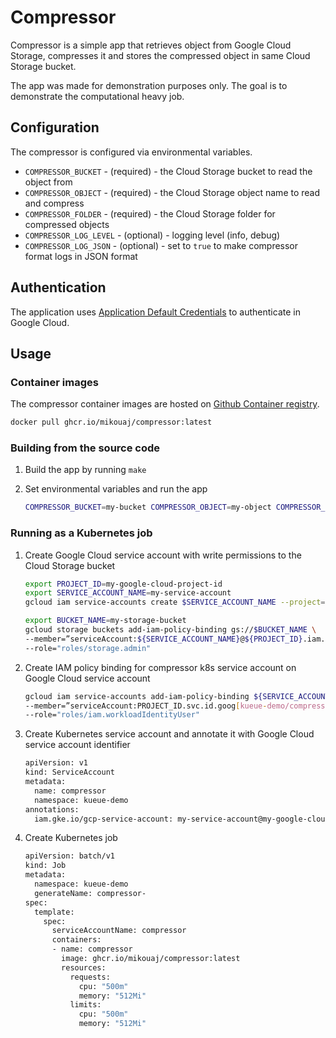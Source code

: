 # Compressor

Compressor is a simple app that retrieves object from Google Cloud Storage,
compresses it and stores the compressed object in same Cloud Storage bucket.

The app was made for demonstration purposes only.
The goal is to demonstrate the computational heavy job.

## Configuration

The compressor is configured via environmental variables.

* `COMPRESSOR_BUCKET` - (required) - the Cloud Storage bucket to read the object from
* `COMPRESSOR_OBJECT` - (required) - the Cloud Storage object name to read and compress
* `COMPRESSOR_FOLDER` - (required) - the Cloud Storage folder for compressed objects
* `COMPRESSOR_LOG_LEVEL` - (optional) - logging level (info, debug)
* `COMPRESSOR_LOG_JSON` - (optional) - set to `true` to make compressor format logs in JSON format

## Authentication

The application uses [Application Default Credentials](https://cloud.google.com/docs/authentication/application-default-credentials)
to authenticate in Google Cloud.

## Usage

### Container images

The compressor container images are hosted on [Github Container registry](https://github.com/mikouaj/gke-kueue-demo/pkgs/container/compressor).

```sh
docker pull ghcr.io/mikouaj/compressor:latest
```

### Building from the source code

1. Build the app by running `make`
2. Set environmental variables and run the app

   ```sh
   COMPRESSOR_BUCKET=my-bucket COMPRESSOR_OBJECT=my-object COMPRESSOR_FOLDER=compressed ./compressor
   ```

### Running as a Kubernetes job

1. Create Google Cloud service account with write permissions to the Cloud Storage bucket

   ```sh
   export PROJECT_ID=my-google-cloud-project-id
   export SERVICE_ACCOUNT_NAME=my-service-account
   gcloud iam service-accounts create $SERVICE_ACCOUNT_NAME --project=$PROJECT_ID
   ```

   ```sh
   export BUCKET_NAME=my-storage-bucket
   gcloud storage buckets add-iam-policy-binding gs://$BUCKET_NAME \
   --member=”serviceAccount:${SERVICE_ACCOUNT_NAME}@${PROJECT_ID}.iam.gserviceaccount.com” \
   --role="roles/storage.admin"
   ```

2. Create IAM policy binding for compressor k8s service account on Google Cloud service account

   ```sh
   gcloud iam service-accounts add-iam-policy-binding ${SERVICE_ACCOUNT_NAME}@${PROJECT_ID}.iam.gserviceaccount.com \
   --member=”serviceAccount:PROJECT_ID.svc.id.goog[kueue-demo/compressor]” \
   --role="roles/iam.workloadIdentityUser"
   ```

3. Create Kubernetes service account and annotate it with Google Cloud service account identifier

   ```sh
   apiVersion: v1
   kind: ServiceAccount
   metadata:
     name: compressor
     namespace: kueue-demo
   annotations:
     iam.gke.io/gcp-service-account: my-service-account@my-google-cloud-project-id.iam.gserviceaccount.com
   ```

4. Create Kubernetes job

   ```sh
   apiVersion: batch/v1
   kind: Job
   metadata:
     namespace: kueue-demo
     generateName: compressor-
   spec:
     template:
       spec:
         serviceAccountName: compressor
         containers:
         - name: compressor
           image: ghcr.io/mikouaj/compressor:latest
           resources:
             requests:
               cpu: "500m"
               memory: "512Mi"
             limits:
               cpu: "500m"
               memory: "512Mi"
   ```
